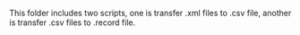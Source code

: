 This folder includes two scripts, one is transfer .xml files to .csv file, another is transfer .csv files to .record file.

